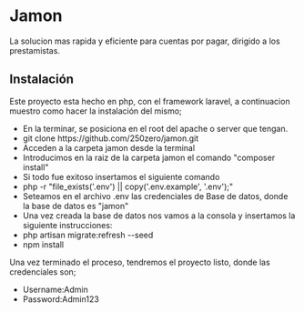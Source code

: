  <h1>Jamon</h1>
 <p>La solucion mas rapida y eficiente para cuentas por pagar, dirigido a los prestamistas.</p>

<h2>Instalación</h2>
<p>Este proyecto esta hecho en php, con el framework laravel, a continuacion muestro como hacer la instalación del mismo;</p>
<ul>
    <li>En la terminar, se posiciona en el root del apache o server que tengan.</li>
    <li>git clone https://github.com/250zero/jamon.git</li>
    <li>Acceden a la carpeta jamon desde la terminal</li>
    <li>Introducimos en la raiz de la carpeta jamon  el comando "composer install"</li>
    <li>Si todo fue exitoso insertamos el siguiente comando </li>
    <li>php -r "file_exists('.env') || copy('.env.example', '.env');"</li>
    <li>Seteamos en el archivo .env las credenciales de Base de datos, donde la base de datos es "jamon"</li>
    <li>Una vez creada la base de datos nos vamos a la consola y insertamos la siguiente instrucciones:</li>
    <li>php artisan migrate:refresh --seed</li>
    <li>npm install</li>
</ul>
<p>Una vez terminado el proceso, tendremos el proyecto listo, donde las credenciales son;</p>
<ul>
    <li>Username:Admin</li>
    <li>Password:Admin123</li>
</ul>